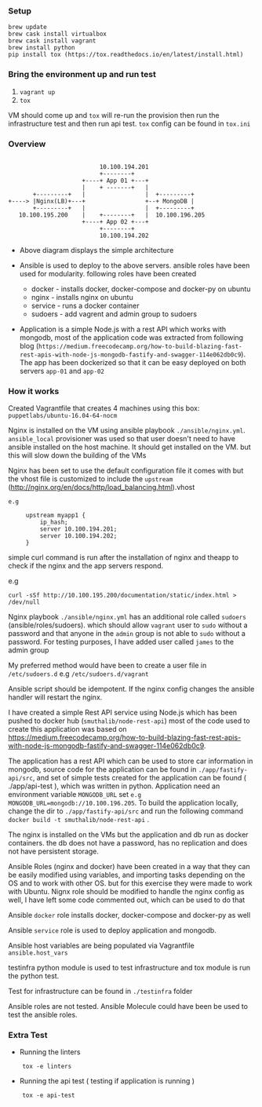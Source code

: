 ### Setup

    brew update
    brew cask install virtualbox
    brew cask install vagrant
    brew install python 
    pip install tox (https://tox.readthedocs.io/en/latest/install.html)

### Bring the environment up and run test

1. `vagrant up` 
2. `tox` 

VM should come up and `tox` will re-run the provision then run the infrastructure test and then run api test. `tox` config can be found in `tox.ini`

### Overview
```

                          10.100.194.201
                          +--------+
                     +----+ App 01 +---+
                     |    + -------+   |
       +---------+   |                 |  +---------+
+----> |Nginx(LB)+---+                 +--+ MongoDB |
       +---------+   |                 |  +---------+
   10.100.195.200    |    +--------+   |  10.100.196.205
                     +----+ App 02 +---+
                          +--------+
                          10.100.194.202

```

* Above diagram displays the simple architecture
* Ansible is used to deploy to the above servers. ansible roles have been used for modularity. following roles have been created
  * docker - installs docker, docker-compose and docker-py on ubuntu
  * nginx  - installs nginx on ubuntu
  * service - runs a docker container 
  * sudoers - add vagrent and admin group to sudoers 
   
* Application is a simple Node.js with a rest API which works with mongodb, most of the application code was extracted from following blog (`https://medium.freecodecamp.org/how-to-build-blazing-fast-rest-apis-with-node-js-mongodb-fastify-and-swagger-114e062db0c9`). The app has been dockerized so that it can be easy deployed on both servers `app-01` and `app-02`

### How it works

Created Vagrantfile that creates 4 machines using this box: `puppetlabs/ubuntu-16.04-64-nocm` 

Nginx is installed on the VM using ansible playbook `./ansible/nginx.yml`. `ansible_local` provisioner was used so that user doesn't need to have ansible installed on the host machine. It should get installed on the VM. but this will slow down the building of the VMs

Nginx has been set to use the default configuration file it comes with but the vhost file is customized to include the `upstream` (http://nginx.org/en/docs/http/load_balancing.html).vhost
``` 
e.g

     upstream myapp1 {
         ip_hash;
         server 10.100.194.201;
         server 10.100.194.202;
     }
```
simple curl command is run after the installation of nginx and theapp to check if the nginx and the app servers respond.

e.g

```
curl -sSf http://10.100.195.200/documentation/static/index.html > /dev/null 
```

Nginx playbook `./ansible/nginx.yml` has an additional role called `sudoers` (ansible/roles/sudoers). which should allow `vagrant` user to `sudo` without a password and that anyone in the `admin` group is not able to `sudo` without a password. For testing purposes, I have added user called `james` to the admin group

My preferred method would have been to create a user file in `/etc/sudoers.d` e.g `/etc/sudoers.d/vagrant`

Ansible script should be idempotent. If the nginx config changes the ansible handler will restart the nginx.

I have created a simple Rest API service using Node.js which has been pushed to docker hub (`smuthalib/node-rest-api`) most of the code used to create this application was based on 
https://medium.freecodecamp.org/how-to-build-blazing-fast-rest-apis-with-node-js-mongodb-fastify-and-swagger-114e062db0c9. 

The application has a rest API which can be used to store car information in mongodb, source code for the application can be found in `./app/fastify-api/src`, and set of  simple tests created for the application can be found ( ./app/api-test ), which was written in python. Application need an environment variable `MONGODB_URL` set `e.g MONGODB_URL=mongodb://10.100.196.205`. To build the application locally, change the dir to `./app/fastify-api/src` and run the following command `docker build -t smuthalib/node-rest-api` .

The nginx is installed on the VMs but the application and db run as docker containers. the db does not have a password, has no replication and does not have persistent storage.

Ansible Roles (nginx and docker) have been created in a way that they can be easily modified using variables, and importing tasks depending on the OS and to work with other OS. but for this exercise they were made to work with Ubuntu. Nignx role should be modified to handle the nginx config as well, I have left some code commented out, which can be used to do that

Ansible `docker` role installs docker, docker-compose and docker-py as well 

Ansible `service` role is used to deploy application and mongodb.

Ansible host variables are being populated via Vagrantfile `ansible.host_vars`

testinfra python module is used to test infrastructure and tox module is run the python test. 

Test for infrastructure can be found in `./testinfra` folder

Ansible roles are not tested. Ansible Molecule could have been be used to test the ansible roles.

### Extra Test

* Running the linters
```
    tox -e linters
```

* Running the api test ( testing if application is running )
```
    tox -e api-test
```

